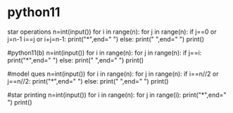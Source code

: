 # python11
star operations
n=int(input())
for i in range(n):
    for j in range(n):
        if j==0 or j=n-1 i==j or i+j=n-1:
          print("*",end=" ")
        else:
            print(" ",end=" ")
    print()

#python11(b)
n=int(input())
for i in range(n):
    for j in range(n):
        if j==i:
          print("*",end=" ")
        else:
            print(" ",end=" ")
    print()



#model ques
n=int(input())
for i in range(n):
    for j in range(n):
        if i==n//2 or j==n//2:
          print("*",end=" ")
        else:
            print(" ",end=" ")
    print()
 


#star printing 
n=int(input())
for i in range(n):
    for j in range(i):
        print("*",end=" ")
    print()

    
    
